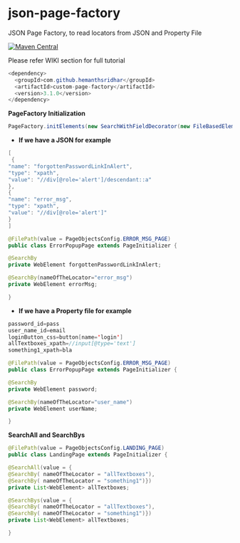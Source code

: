 # json-page-factory

JSON Page Factory, to read locators from JSON and Property File

[![Maven Central](https://img.shields.io/maven-central/v/com.github.hemanthsridhar/custom-page-factory.svg?label=Maven%20Central)](https://search.maven.org/artifact/com.github.hemanthsridhar/custom-page-factory)

Please refer WIKI section for full tutorial

```java
<dependency>
  <groupId>com.github.hemanthsridhar</groupId>
  <artifactId>custom-page-factory</artifactId>
  <version>3.1.0</version>
</dependency>
```

**PageFactory Initialization**
```java
PageFactory.initElements(new SearchWithFieldDecorator(new FileBasedElementLocatorFactory(driver, this)), this);
```

* **If we have a JSON for example**
```java
[
 {
"name": "forgottenPasswordLinkInAlert",
"type": "xpath",
"value": "//div[@role='alert']/descendant::a"
},
{
"name": "error_msg",
"type": "xpath",
"value": "//div[@role='alert']"
}
]
```

```java
@FilePath(value = PageObjectsConfig.ERROR_MSG_PAGE)
public class ErrorPopupPage extends PageInitializer {

@SearchBy
private WebElement forgottenPasswordLinkInAlert;

@SearchBy(nameOfTheLocator="error_msg")
private WebElement errorMsg;

}
```

* **If we have a Property file for example**
```java
password_id=pass
user_name_id=email
loginButton_css=button[name='login']
allTextboxes_xpath=//input[@type='text']
something1_xpath=bla
```

```java
@FilePath(value = PageObjectsConfig.ERROR_MSG_PAGE)
public class ErrorPopupPage extends PageInitializer {

@SearchBy
private WebElement password;

@SearchBy(nameOfTheLocator="user_name")
private WebElement userName;

}
```

**SearchAll and SearchBys**

```java
@FilePath(value = PageObjectsConfig.LANDING_PAGE)
public class LandingPage extends PageInitializer {

@SearchAll(value = {    
@SearchBy( nameOfTheLocator = "allTextboxes"),
@SearchBy( nameOfTheLocator = "something1")})
private List<WebElement> allTextboxes;

@SearchBys(value = {    
@SearchBy( nameOfTheLocator = "allTextboxes"),
@SearchBy( nameOfTheLocator = "something1")})
private List<WebElement> allTextboxes;

}
```

